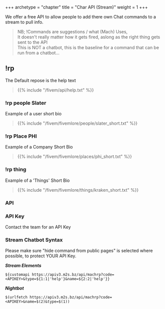 +++
archetype = "chapter"
title = "Char API (Stream)"
weight = 1
+++

We offer a free API to allow people to add there own Chat commands to a stream to pull info.  

> NB; !Commands are suggestions / what (Mach) Uses,  
It doesn't really matter how it gets fired, aslong as the right thing gets sent to the API  
This is NOT a chatbot, this is the baseline for a command that can be run from a chatbot...  

## !rp  

The Default repose is the help text  
 
> {{% include "/fivem/api/help.txt" %}}  

### !rp people Slater  

Example of a user short bio  
> {{% include "/fivem/fivemlore/people/slater_short.txt" %}}  

### !rp Place PHI  

Example of a Company Short Bio  
> {{% include "/fivem/fivemlore/places/phi_short.txt" %}}  

### !rp thing  

Example of a 'Things' Short Bio  
> {{% include "/fivem/fivemlore/things/kraken_short.txt" %}}  

### API 


### API Key  

Contact the team for an API Key  



### Stream Chatbot Syntax  
Please make sure "hide command from public pages" is selected where possible, to protect YOUR API Key.  

***Stream Elements***

```text
${customapi https://apiv3.m2s.bz/api/machrp?code=<APIKEY>&type=${1:1|'help'}&name=${2:2|'help'}}
```  

***Nightbot***
```
$(urlfetch https://apiv3.m2s.bz/api/machrp?code=<APIKEY>&name=$(2)&type=$(1))
```
